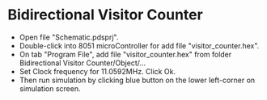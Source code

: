 # Bidirectional Visitor Counter
- Open file "Schematic.pdsprj".
- Double-click into 8051 microController for add file "visitor_counter.hex".
- On tab "Program File", add file "visitor_counter.hex" from folder Bidirectional Visitor Counter/Object/...
- Set Clock frequency for 11.0592MHz. Click Ok.
- Then run simulation by clicking blue button on the lower left-corner on simulation screen.
